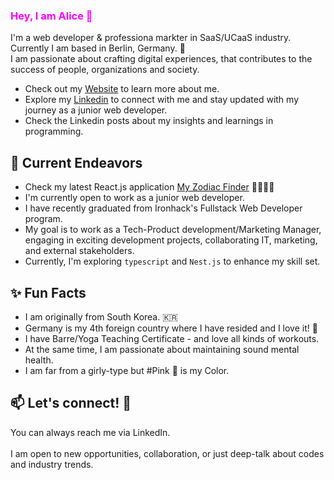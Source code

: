 ### <span style="color : fuchsia">Hey, I am Alice 👋</span> 

I'm a web developer & professiona markter in SaaS/UCaaS industry. Currently I am based in Berlin, Germany. 🐻 <br> I am passionate about crafting digital experiences,
that contributes to the success of people, organizations and society. 
<br> 
- Check out my [Website](https://www.virgoeun.tech/) to learn more about me.
- Explore my [Linkedin](https://www.linkedin.com/in/virgoeun/) to connect with me and stay updated with my journey as a junior web developer.
- Check the Linkedin posts about my insights and learnings in programming.
  
## 🔭 Current Endeavors 
- Check my latest React.js application [My Zodiac Finder](https://my-zodiac-sign.onrender.com/) 🐯🐍🐖🐴
- I'm currently open to work as a junior web developer.
- I have recently graduated from Ironhack's Fullstack Web Developer program.
- My goal is to work as a Tech-Product development/Marketing Manager, engaging in exciting development projects, collaborating IT, marketing, and external stakeholders.
- Currently, I'm exploring `typescript` and `Nest.js` to enhance my skill set. 
  
## ✨ Fun Facts
- I am originally from South Korea. 🇰🇷
- Germany is my 4th foreign country where I have resided and I love it! 🥨 
- I have Barre/Yoga Teaching Certificate - and love all kinds of workouts.
- At the same time, I am passionate about maintaining sound mental health. 
- I am far from a girly-type but #Pink 💝 is my Color.

## 📫 Let's connect! 💫
You can always reach me via LinkedIn.
<br> <br>
I am open to new opportunities, collaboration, or just deep-talk about codes and industry trends. 
<br>



<!--
**virgoeun/virgoeun** is a ✨ _special_ ✨ repository because its `README.md` (this file) appears on your GitHub profile.

Here are some ideas to get you started:

- 🔭 I’m currently working on ...
- 🌱 I’m currently learning ...
- 👯 I’m looking to collaborate on ...
- 🤔 I’m looking for help with ...
- 💬 Ask me about ...
- 📫 How to reach me: ...
- 😄 Pronouns: ...
- ⚡ Fun fact: ...

> Text that is a quote
-->

